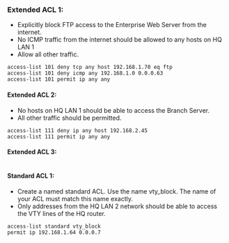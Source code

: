 ### Extended ACL 1:
- Explicitly block FTP access to the Enterprise Web Server from the internet.
- No ICMP traffic from the internet should be allowed to any hosts on HQ LAN 1
- Allow all other traffic.
```
access-list 101 deny tcp any host 192.168.1.70 eq ftp
access-list 101 deny icmp any 192.168.1.0 0.0.0.63
access-list 101 permit ip any any
```

#### Extended ACL 2:
- No hosts on HQ LAN 1 should be able to access the Branch Server.
- All other traffic should be permitted.
```
access-list 111 deny ip any host 192.168.2.45
access-list 111 permit ip any any
```

#### Extended ACL 3:
```
```
#### Standard ACL 1:
- Create a named standard ACL. Use the name vty_block. The name of your ACL must match this name exactly.
- Only addresses from the HQ LAN 2 network should be able to access the VTY lines of the HQ router.
```
access-list standard vty_block
permit ip 192.168.1.64 0.0.0.7
```